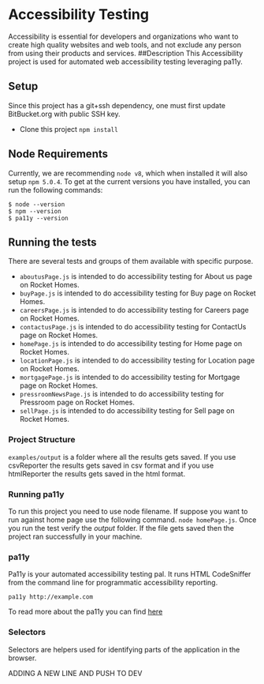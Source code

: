 # Accessibility Testing
Accessibility is essential for developers and organizations who want to create high quality websites and web tools, and not exclude any person from using their products and services.
##Description
This Accessibility project is used for automated web accessibility testing leveraging pa11y.
## Setup
Since this project has a git+ssh dependency, one must first update BitBucket.org with public SSH key.
* Clone this project `npm install`
## Node Requirements
Currently, we are recommending `node v8`, which when installed it will also setup `npm 5.0.4`.  To get at the current versions you have installed, you can run the following commands:
```
$ node --version
$ npm --version
$ pa11y --version
```
## Running the tests
There are several tests and groups of them available with specific purpose.
- `aboutusPage.js` is intended to do accessibility testing for About us page on Rocket Homes.
- `buyPage.js` is intended to do accessibility testing for Buy page on Rocket Homes.
- `careersPage.js` is intended to do accessibility testing for Careers page on Rocket Homes.
- `contactusPage.js` is intended to do accessibility testing for ContactUs page on Rocket Homes.
- `homePage.js` is intended to do accessibility testing for Home page on Rocket Homes.
- `locationPage.js` is intended to do accessibility testing for Location page on Rocket Homes.
- `mortgagePage.js` is intended to do accessibility testing for Mortgage page on Rocket Homes.
- `pressroomNewsPage.js` is intended to do accessibility testing for Pressroom page on Rocket Homes.
- `sellPage.js` is intended to do accessibility testing for Sell page on Rocket Homes.
### Project Structure
`examples/output` is a folder where all the results gets saved. If you use csvReporter the results gets saved in csv format and if you use htmlReporter the results gets saved 
in the html format. 
### Running pa11y
To run this project you need to use node filename. If suppose you want to run against home page use the following command. `node homePage.js`. Once you run the test 
verify the *output* folder. If the file gets saved then the project ran successfully in your machine. 
### pa11y
Pa11y is your automated accessibility testing pal. It runs HTML CodeSniffer from the command line for programmatic accessibility reporting.
```
pa11y http://example.com
```
To read more about the pa11y you can find [here](https://github.com/pa11y/pa11y) 
### Selectors
Selectors are helpers used for identifying parts of the application in the browser.

ADDING A NEW LINE AND PUSH TO DEV
